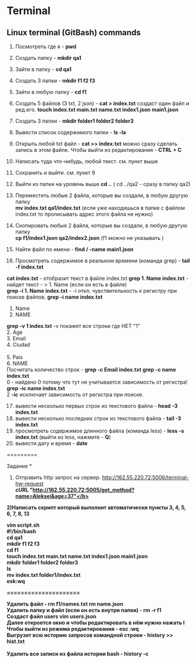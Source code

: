 # Terminal

## Linux terminal (GitBash) commands

1) Посмотреть где я   -   <b>pwd</b>
2) Создать папку 	- <b>mkdir qa1</b>
3) Зайти в папку	- <b>cd qa1</b>    
4) Создать 3 папки     -  <b>mkdir f1 f2 f3</b>
5) Зайти в любую папку	- <b>cd f1</b>
6) Создать 5 файлов (3 txt, 2 json)	-  <b>cat >  index.txt</b> создаст один файл и ред.его.
 <b>touch index.txt main.txt name.txt index1.json main1.json</b> 
7) Создать 3 папки - <b>mkdir folder1 folder2 folder3</b>
8) Вывести список содержимого папки  -  <b>ls -la</b>
9) Открыть любой txt файл  -   <b>cat >> index.txt</b>  можно сразу сделать запись в этом файле. Чтобы выйти из редактирования  -  <b>CTRL + C</b>
10) Написать туда что-нибудь, любой текст.     см. пункт выше
11) Сохранить и выйти. см. пункт 9
12) Выйти из папки на уровень выше <b>cd ..</b>      ( cd ../qa2 - сразу в папку qa2)
13) Переместить любые 2 файла, которые вы создали, в любую другую папку<br>
		<b>mv index.txt qa1/index.txt</b> (если уже находишься в папке с файлом index.txt то прописывать адрес этого файла не нужно)

14) Скопировать любые 2 файла, которые вы создали, в любую другую папку<br>
		<b>cp f1/index1.json qa2/index2.json</b>  (f1 можно не указывать )

15) Найти файл по имени  -   <b>find / -name main1.json</b>

16) Просмотреть содержимое в реальном времени (команда grep)   -   <b>tail -f index.txt</b>

<b>cat index.txt</b> - отобразит текст в файле index.txt
<b>grep 1. Name index.txt</b> - найдет текст - > 1. Name (если он есть в файле) <br>
<b>grep -i 1. Name index.txt</b> -   -i  откл. чувствительность к регистру при поиске файлов.
<b>grep -i name index.txt</b>
1. Name<br>
6. NAME

<b>grep -v 1 index.txt</b>	-v покажет все строки где НЕТ "1"<br>
2. Age<br>
3. Email<br>
4. Ciudad<br>                                                               
5. Pais<br>
6. NAME<br>
Посчитать количество строк   -  <b>grep -c Email index.txt</b>
<b>grep -c name index.txt</b><br>
0  - найдено 0 потому что тут не учитывается зависимость от регистра!<br>
<b>grep -ic name index.txt</b><br>
2     <b>-ic</b> исключает зависимость от регистра при поиске.

17) вывести несколько первых строк из текстового файла - <b>head -3 index.txt</b>
18) вывести несколько последних строк из текстового файла - <b>tail -3 index.txt</b>
19) просмотреть содержимое длинного файла (команда less) - <b>less -s index.txt</b>
							(выйти из less, нажмите -  <b>Q</b>)
20) вывести дату и время	-  <b>date</b>
    
=========

Задание *

1) Отправить http запрос на сервер.
http://162.55.220.72:5006/terminal-hw-request <br>
 	<b>cURL "http://162.55.220.72:5005/get_method?name=Aleksei&age=37"</b>

2)Написать скрипт который выполнит автоматически пункты 3, 4, 5, 6, 7, 8, 13

vim script.sh
<br>#!/bin/bash
<br>cd qa1
<br>mkdir f1 f2 f3
<br>cd f1
<br>touch index.txt main.txt name.txt index1.json main1.json
<br>mkdir folder1 folder2 folder3
<br>ls
<br>mv index.txt folder1/index.txt
<br>esk:wq

=====================

Удалить файл  -  <b>rm f1/names.txt	rm name.json</b>
<br>Удалить папку и файл (если он есть внутри папки)   -   <b>rm -r f1</b>
<br>Создаст файл users <b>vim users.json</b>
<br>Далее откроется окно и чтобы редактировать в нём нужно нажать <b>I</b>
<br>Чтобы выйти из режима редактирования - <b>esc  :wq</b>
<br>Выгрузит всю историю запросов командной строки -  <b>history >> hist.txt</b>  
<br>Удалить все записи из файла истории bash  -   <b>history -c</b>
